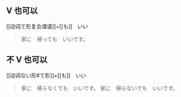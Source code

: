 ## V 也可以

[[动词て形复合谓语]]+[[も]]　いい

> 家に　帰っても　いいです。

## 不 V 也可以

[[动词ない形#て形]]+[[も]]　いい

> 家に　帰らなくても　いいです。
> 家に　帰らないでも　いいです。

